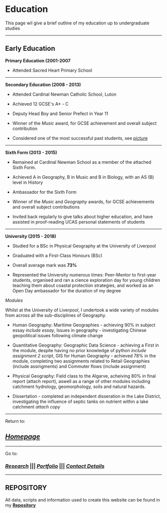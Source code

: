 # Education

This page wil give a brief outline of my education up to undergraduate studies

--- 
## Early Education

**Primary Education (2001-2007**

- Attended Sacred Heart Primary School

---

**Secondary Education (2008 - 2013)**

- Attended Cardinal Newman Catholic School, Luton

- Achieved 12 GCSE's A* - C
              
- Deputy Head Boy and Senior Prefect in Year 11

- Winner of the *Music* award, for GCSE achievement and overall subject contribution

- Considered one of the most successful past students, see [picture](school_quote.jpg)

---

**Sixth Form (2013 - 2015)**

- Remained at Cardinal Newman School as a member of the attached Sixth Form.

- Achieved A in Geography, B in Music and B in Biology, with an AS (B) level in History

- Ambassador for the Sixth Form

- Winner of the *Music* and *Geography* awards, for GCSE achievements and overall subject contributions

- Invited back regularly to give talks about higher education, and have assisted in proof-reading UCAS personal statements of students
  

---
**University (2015 - 2018)**

- Studied for a BSc in Physical Geography at the University of Liverpool

- Graduated with a First-Class Honours (BSc)

- Overall average mark was **73%**

- Represented the University numerous times: Peer-Mentor to first-year students, organised and ran a cience exploration day for young 
                                              children teaching them about coastal protection strategies, and worked as an Open Day 
                                              ambassador for the duration of my degree

*Modules*

Whilst at the University of Liverpool, I undertook a wide variety of modules from across all the sub-disciplines of Geography.

- Human Geography: Maritime Geographies - achieving 90% in subject essay *include essay*, Issues in geography - investigating 
                    Chinese geopolitical issues following climate change

- Quantitative Geography: Geographic Data Science - achieving a First in the module, despite having no prior knowledge of python 
                            *include assignment 2 script*, GIS for Human Geography - achieved 78% in the module, completing two 
                            assignments related to Retail Geographies (include assingments) and Commuter flows (include assignment)
                            
- Physical Geography: Field class to the Algarve, acheiving 80% in final report (attach report), aswell as a range of other modules
                        including catchment hydrology, geomorphology, soils and natural hazards.
                        
                        
- Dissertation - completed an independent disseration in the Lake District, investigating the influence of septic tanks on nutrient 
                  within a lake catchment *attach copy*
                  
---

Return to:

## [*Homepage*](index.md)

---

Go to:

### [*Research*](Research.md)  |||    [*Portfolio*](AssignmentPortfolio.md)  |||   [*Contact Details*](ContactDetails.md)

---

## REPOSITORY

All data, scripts and information used to create this website can be found in my [**Repository**](https://github.com/patrickballantyne/patrickballantyne.github.io)
